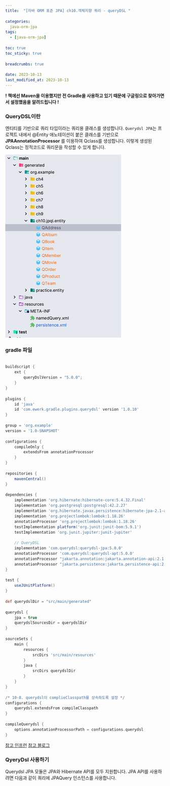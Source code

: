 ```yaml
---
title:  "[자바 ORM 표준 JPA] ch10.객체지향 쿼리 - queryDSL "

categories:
  java-orm-jpa
tags:
  - [java-orm-jpa]

toc: true
toc_sticky: true

breadcrumbs: true

date: 2023-10-13
last_modified_at: 2023-10-13
---
```


**! 책에선 Maven을 이용했지만 전 Gradle을 사용하고 있기 때문에 구글링으로 찾아가면서 설정했음을 알려드립니다 !**

### QueryDSL이란
엔티티를 기반으로 쿼리 타입이라는 쿼리용 클래스를 생성합니다.
`Querydsl JPA`는 프로젝트 내에서 @Entity 애노테이션이 붙은 클래스를 기반으로 **JPAAnnotationProcessor** 를 이용하여 Qclass를 생성합니다. 
이렇게 생성된 Qclass는 정적코드로 쿼리문을 작성할 수 있게 합니다.

![생성된 Qclass](/assets/images/java-orm-jpa/10/qclass.png)
### gradle 파일
```groovy

buildscript {
    ext {
        queryDslVersion = "5.0.0";
    }
}

plugins {
    id 'java'
    id 'com.ewerk.gradle.plugins.querydsl' version '1.0.10'
}

group = 'org.example'
version = '1.0-SNAPSHOT'

configurations {
    compileOnly {
        extendsFrom annotationProcessor
    }
}

repositories {
    mavenCentral()
}

dependencies {
    implementation 'org.hibernate:hibernate-core:5.4.32.Final'
    implementation 'org.postgresql:postgresql:42.2.27'
    implementation 'org.hibernate.javax.persistence:hibernate-jpa-2.1-api:1.0.2.Final'
    implementation 'org.projectlombok:lombok:1.18.26'
    annotationProcessor 'org.projectlombok:lombok:1.18.26'
    testImplementation platform('org.junit:junit-bom:5.9.1')
    testImplementation 'org.junit.jupiter:junit-jupiter'

    // QueryDSL
    implementation 'com.querydsl:querydsl-jpa:5.0.0'
    annotationProcessor 'com.querydsl:querydsl-apt:5.0.0'
    annotationProcessor "jakarta.annotation:jakarta.annotation-api:2.1.1"
    annotationProcessor "jakarta.persistence:jakarta.persistence-api:2.2.3"
}

test {
    useJUnitPlatform()
}

def querydslDir = "src/main/generated"

querydsl {
    jpa = true
    querydslSourcesDir = querydslDir
}

sourceSets {
    main {
        resources {
            srcDirs 'src/main/resources'
        }
        java {
            srcDirs querydslDir
        }
    }
}

/* 10-8. querydsl이 complieClasspath를 상속하도록 설정 */
configurations {
    querydsl.extendsFrom compileClasspath
}

compileQuerydsl {
    options.annotationProcessorPath = configurations.querydsl
}


```

[참고 인프런](https://www.inflearn.com/questions/536382/%EC%8A%A4%ED%94%84%EB%A7%81%EB%B6%80%ED%8A%B8-2-6-7-java-8-gradle-7-4-x-querydsl-%EC%84%A4%EC%A0%95-%EB%B0%A9%EB%B2%95-%EA%B3%B5%EC%9C%A0)
[참고 블로그](https://tecoble.techcourse.co.kr/post/2021-08-08-basic-querydsl/)

### QyeryDsl 사용하기 
Querydsl JPA 모듈은 JPA와 Hibernate API를 모두 지원합니다. 
JPA API를 사용하려면 다음과 같이 쿼리에 JPAQuery 인스턴스를 사용합니다.
